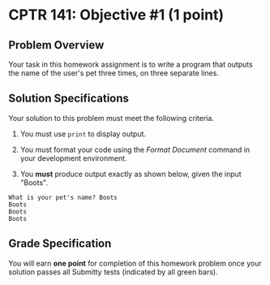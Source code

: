 # CPTR 141: Objective #1 (1 point)

## Problem Overview

Your task in this homework assignment is to write a program that outputs the name of the user's pet three times, on three separate lines.

## Solution Specifications

Your solution to this problem must meet the following criteria.

1. You must use `print` to display output.

2. You must format your code using the *Format Document* command in your development environment.

3. You **must** produce output exactly as shown below, given the input "Boots".

```text
What is your pet's name? Boots
Boots
Boots
Boots
```

## Grade Specification

You will earn **one point** for completion of this homework problem once your solution passes all Submitty tests (indicated by all green bars).
